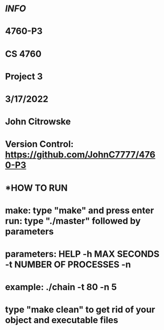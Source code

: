 
# ***INFO***

# 4760-P3
# CS 4760
# Project 3
# 3/17/2022
# John Citrowske
# Version Control: https://github.com/JohnC7777/4760-P3

#  *HOW TO RUN

#  make: type "make" and press enter run: type "./master" followed by parameters

#  parameters: HELP -h MAX SECONDS -t NUMBER OF PROCESSES -n

# example: ./chain -t 80 -n 5

# type "make clean" to get rid of your object and executable files
